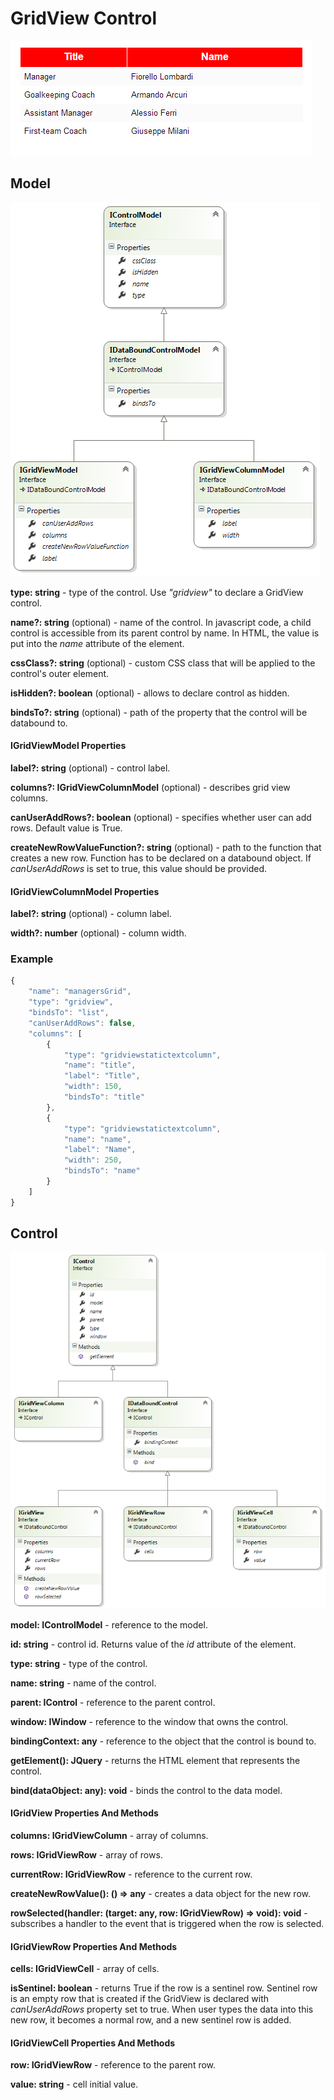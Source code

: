 # GridView Control

![](GridView-Control_GridView.png)

## Model

![](GridView-Control_IGridViewModel.png)

**type: string** - type of the control. Use _"gridview"_ to declare a GridView control.

**name?: string** (optional) - name of the control. In javascript code, a child control is accessible from its parent control by name. In HTML, the value is put into the _name_ attribute of the element.

**cssClass?: string** (optional) - custom CSS class that will be applied to the control's outer element.

**isHidden?: boolean** (optional) - allows to declare control as hidden.

**bindsTo?: string** (optional) - path of the property that the control will be databound to.

#### IGridViewModel Properties

**label?: string** (optional) - control label.

**columns?: IGridViewColumnModel[]()** (optional) - describes grid view columns.

**canUserAddRows?: boolean** (optional) - specifies whether user can add rows. Default value is True.

**createNewRowValueFunction?: string** (optional) - path to the function that creates a new row. Function has to be declared on a databound object. If _canUserAddRows_ is set to true, this value should be provided.

#### IGridViewColumnModel Properties

**label?: string** (optional) - column label.

**width?: number** (optional) - column width.

### Example

```javascript
{
	"name": "managersGrid",
	"type": "gridview",
	"bindsTo": "list",
	"canUserAddRows": false,
	"columns": [
		{
			"type": "gridviewstatictextcolumn",
			"name": "title",
			"label": "Title",
			"width": 150,
			"bindsTo": "title"
		},
		{
			"type": "gridviewstatictextcolumn",
			"name": "name",
			"label": "Name",
			"width": 250,
			"bindsTo": "name"
		}
	]
}
```

## Control

![](GridView-Control_IGridView.png)

**model: IControlModel** - reference to the model.

**id: string** - control id. Returns value of the _id_ attribute of the element.

**type: string** - type of the control.

**name: string** - name of the control.

**parent: IControl** - reference to the parent control.

**window: IWindow** - reference to the window that owns the control.

**bindingContext: any** - reference to the object that the control is bound to.

**getElement(): JQuery** - returns the HTML element that represents the control.

**bind(dataObject: any): void** - binds the control to the data model.

#### IGridView Properties And Methods

**columns: IGridViewColumn[]()** - array of columns.

**rows: IGridViewRow[]()** - array of rows.

**currentRow: IGridViewRow** - reference to the current row.

**createNewRowValue(): () => any** - creates a data object for the new row.

**rowSelected(handler: (target: any, row: IGridViewRow) => void): void** - subscribes a handler to the event that is triggered when the row is selected.

#### IGridViewRow Properties And Methods

**cells: IGridViewCell[]()** - array of cells.

**isSentinel: boolean** - returns True if the row is a sentinel row. Sentinel row is an empty row that is created if the GridView is declared with _canUserAddRows_ property set to true. When user types the data into this new row, it becomes a normal row, and a new sentinel row is added.

#### IGridViewCell Properties And Methods

**row: IGridViewRow** - reference to the parent row.

**value: string** - cell initial value.